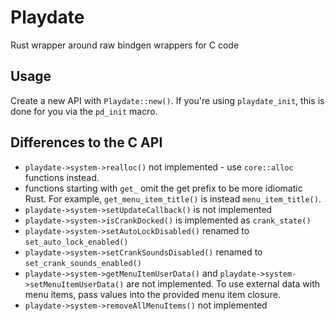# Playdate

Rust wrapper around raw bindgen wrappers for C code

## Usage

Create a new API with `Playdate::new()`. If you're using `playdate_init`, this
is done for you via the `pd_init` macro.

## Differences to the C API

- `playdate->system->realloc()` not implemented - use `core::alloc` functions
  instead.
- functions starting with `get_` omit the get prefix to be more idiomatic Rust.
  For example, `get_menu_item_title()` is instead `menu_item_title()`.
- `playdate->system->setUpdateCallback()` is not implemented
- `playdate->system->isCrankDocked()` is implemented as `crank_state()`
- `playdate->system->setAutoLockDisabled()` renamed to `set_auto_lock_enabled()`
- `playdate->system->setCrankSoundsDisabled()` renamed to
  `set_crank_sounds_enabled()`
- `playdate->system->getMenuItemUserData()` and
  `playdate->system->setMenuItemUserData()` are not implemented. To use external
  data with menu items, pass values into the
  provided menu item closure.
- `playdate->system->removeAllMenuItems()` not implemented

